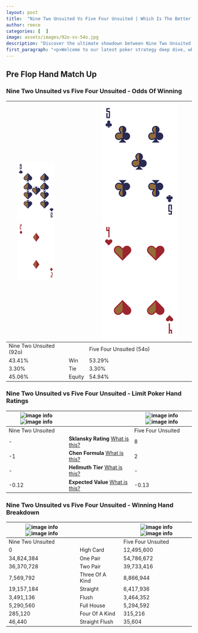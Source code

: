```yaml
---
layout: post
title:  "Nine Two Unsuited Vs Five Four Unsuited | Which Is The Better Hand In Poker? A Complete Guide"
author: reece
categories: [  ]
image: assets/images/92o-vs-54o.jpg
description: "Discover the ultimate showdown between Nine Two Unsuited and Five Four Unsuited in poker! Uncover the odds, strategies, and scenarios where one hand triumphs over the other. Get ready to up your poker game with this thrilling analysis."
first_paragraph: "<p>Welcome to our latest poker strategy deep dive, where we're pitting two distinct hands against each other in a high-stakes showdown: Nine Two Unsuited vs Five Four Unsuited.</p><p>In the dynamic world of poker, every decision counts, and knowing which hand holds the upper hand is key to your success at the table.</p><p>In this article, we'll dissect these two hands, explore the scenarios where one dominates the other, and equip you with the knowledge to make strategic choices that can tip the odds in your favor.</p><p>Get ready to unravel the intriguing dynamics of these poker hands and elevate your game to new heights.</p>"
---
```




[comment]: # (sp0)

## Pre Flop Hand Match Up

<div class="table hand-ratings" markdown="1"> 



### Nine Two Unsuited vs Five Four Unsuited - Odds Of Winning


    
| ![image info](assets/images/hand1/9.png) ![image info](assets/images/hand1/2o.png) |  | ![image info](assets/images/hand2/5.png) ![image info](assets/images/hand2/4o.png) |
| -------- | -------- | -------- |
| Nine Two Unsuited (92o) |  | Five Four Unsuited (54o) |
| 43.41% | Win | 53.29% |
| 3.30% | Tie | 3.30% |
| 45.06% | Equity | 54.94% |




[comment]: # (sp1)



### Nine Two Unsuited vs Five Four Unsuited - Limit Poker Hand Ratings


    
| ![image info](https://www.riverpairs.com/assets/images/hand1/9.png) ![image info](https://www.riverpairs.com/assets/images/hand1/2o.png) |  | ![image info](https://www.riverpairs.com/assets/images/hand2/5.png) ![image info](https://www.riverpairs.com/assets/images/hand2/4o.png) |
| -------- | -------- | -------- |
| Nine Two Unsuited |  | Five Four Unsuited |
| - | **Sklansky Rating** [What is this?](/sklansky-rating-explained) | 8 |
| -1 | **Chen Formula** [What is this?](/chen-formula-explained) | 2 |
| - | **Hellmuth Tier** [What is this?](/Hellmuth-tier-explained) | - |
| -0.12 | **Expected Value** [What is this?](/expected-value-explained) | -0.13 |




[comment]: # (sp2)



### Nine Two Unsuited vs Five Four Unsuited - Winning Hand Breakdown


    
| ![image info](https://www.riverpairs.com/assets/images/hand1/9.png) ![image info](https://www.riverpairs.com/assets/images/hand1/2o.png) |  | ![image info](https://www.riverpairs.com/assets/images/hand2/5.png) ![image info](https://www.riverpairs.com/assets/images/hand2/4o.png) |
| -------- | -------- | -------- |
| Nine Two Unsuited |  | Five Four Unsuited |
| 0 | High Card | 12,495,600 |
| 34,824,384 | One Pair | 54,786,672 |
| 36,370,728 | Two Pair | 39,733,416 |
| 7,569,792 | Three Of A Kind | 8,866,944 |
| 19,157,184 | Straight | 6,417,936 |
| 3,491,136 | Flush | 3,464,352 |
| 5,290,560 | Full House | 5,294,592 |
| 285,120 | Four Of A Kind | 315,216 |
| 46,440 | Straight Flush | 35,604 |




[comment]: # (sp3)



</div>

[comment]: # (sp4)



[comment]: # (sp5)

